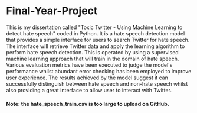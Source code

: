 # Final-Year-Project
This is my dissertation called "Toxic Twitter - Using Machine Learning to detect hate speech" coded in Python.
It is a hate speech detection model that provides a simple interface for users to search Twitter for hate speech. 
The interface will retrieve Twitter data and apply the learning algorithm to perform hate speech detection. 
This is operated by using a supervised machine learning approach that will train in the domain of hate speech. 
Various evaluation metrics have been executed to judge the model's performance whilst abundant error checking has been employed to improve user experience. 
The results achieved by the model suggest it can successfully distinguish between hate speech and non-hate speech whilst also providing a great interface to allow user to interact with Twitter.

#### Note: the hate_speech_train.csv is too large to upload on GitHub.
